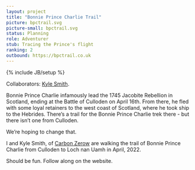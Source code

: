 ```yaml
---
layout: project
title: "Bonnie Prince Charlie Trail"
picture: bpctrail.svg
picture-small: bpctrail.svg
status: Planning
role: Adventurer
stub: Tracing the Prince's flight
ranking: 2
outbound: https://bpctrail.co.uk
---
```

{% include JB/setup %}

Collaborators: [Kyle Smith](https://www.energymutual.com/).

Bonnie Prince Charlie infamously lead the 1745 Jacobite Rebellion in Scotland, ending at the Battle of Culloden on April 16th. From there, he fled with some loyal retainers to the west coast of Scotland, where he took ship to the Hebrides. There’s a trail for the Bonnie Prince Charlie trek there - but there isn’t one from Culloden.

We’re hoping to change that.

I and Kyle Smith, of [Carbon Zerow](/projects/carbon-zerow) are walking the trail of Bonnie Prince Charlie from Culloden to Loch nan Uamh in April, 2022.

Should be fun. Follow along on the website.

